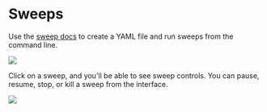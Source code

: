 # Sweeps

Use the [sweep docs](../../sweeps/overview.md) to create a YAML file and run sweeps from the command line.

![](https://downloads.intercomcdn.com/i/o/146037524/72377a59652df4df916ef61e/sweep.png)

Click on a sweep, and you'll be able to see sweep controls. You can pause, resume, stop, or kill a sweep from the interface.

![](https://downloads.intercomcdn.com/i/o/146037849/aeae7b64ddf7008f48dfb170/sweep+controls.png)

